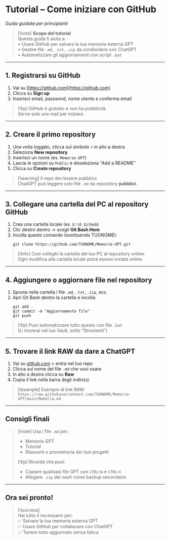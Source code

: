 # Tutorial – Come iniziare con GitHub  
_Guida guidata per principianti_  

> [!note] **Scopo del tutorial**  
> Questa guida ti aiuta a:  
> • Usare GitHub per salvare la tua memoria esterna GPT  
> • Gestire file `.md`, `.txt`, `.zip` da condividere con ChatGPT  
> • Automatizzare gli aggiornamenti con script `.bat`

---

## 1. Registrarsi su GitHub

1. Vai su [https://github.com](https://github.com)
2. Clicca su **Sign up**
3. Inserisci email, password, nome utente e conferma email

> [!tip] GitHub è gratuito e non ha pubblicità.  
> Serve solo una mail per iniziare.

---

## 2. Creare il primo repository

1. Una volta loggato, clicca sul simbolo `+` in alto a destra
2. Seleziona **New repository**
3. Inserisci un nome (es. `Memorie-GPT`)
4. Lascia le opzioni su `Public` e deseleziona "Add a README"
5. Clicca su **Create repository**

> [!warning] Il repo dev’essere pubblico  
> ChatGPT può leggere solo file `.md` da repository **pubblici**.

---

## 3. Collegare una cartella del PC al repository GitHub

1. Crea una cartella locale (es. `G:\0_GitHub`)
2. Clic destro dentro → scegli **Git Bash Here**
3. Incolla questo comando (sostituendo TUONOME):
   ```
   git clone https://github.com/TUONOME/Memorie-GPT.git
   ```

> [!info] Così colleghi la cartella del tuo PC al repository online.  
> Ogni modifica alla cartella locale potrà essere inviata online.

---

## 4. Aggiungere o aggiornare file nel repository

1. Sposta nella cartella i file `.md`, `.txt`, `.zip`, ecc.
2. Apri Git Bash dentro la cartella e incolla:
   ```
   git add .
   git commit -m "Aggiornamento file"
   git push
   ```

> [!tip] Puoi automatizzare tutto questo con file `.bat`  
> (Li troverai nel tuo Vault, sotto “Strumenti”)

---

## 5. Trovare il link RAW da dare a ChatGPT

1. Vai su [github.com](https://github.com) > entra nel tuo repo
2. Clicca sul nome del file `.md` che vuoi usare
3. In alto a destra clicca su **Raw**
4. Copia il link nella barra degli indirizzi

> [!example] Esempio di link RAW:  
> `https://raw.githubusercontent.com/TUONOME/Memorie-GPT/main/Memoria.md`

---

## Consigli finali

> [!note] Usa i file `.md` per:  
> - Memorie GPT  
> - Tutorial  
> - Riassunti o promemoria dei tuoi progetti

> [!tip] Ricorda che puoi:
> - Copiare qualsiasi file GPT con `CTRL+A` e `CTRL+C`  
> - Allegare `.zip` del vault come backup secondario

---

## Ora sei pronto!

> [!success]  
> Hai tutto il necessario per:  
> ✅ Salvare la tua memoria esterna GPT  
> ✅ Usare GitHub per collaborare con ChatGPT  
> ✅ Tenere tutto aggiornato senza fatica
